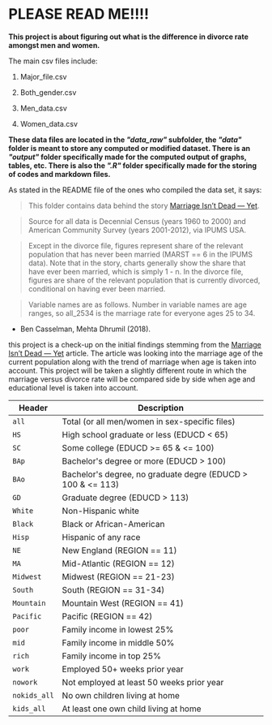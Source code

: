 # PLEASE READ ME!!!!

__This project is about figuring out what is the difference in divorce rate amongst men and women.__

The main csv files include:
 1. Major_file.csv

 2. Both_gender.csv

 3. Men_data.csv

 4. Women_data.csv
 
 __These data files are located in the *"data_raw"* subfolder, the _"data"_ folder is meant to store any computed or modified dataset. There is an *"output"* folder specifically made for the computed output of graphs, tables, etc.
 There is also the *".R"* folder specifically made for the storing of codes and markdown files.__

As stated in the README file of the ones who compiled the data set, it says:

> This folder contains data behind the story [Marriage Isn’t Dead — Yet](http://fivethirtyeight.com/features/marriage-isnt-dead-yet/).

> Source for all data is Decennial Census (years 1960 to 2000) and American Community Survey (years 2001-2012), via IPUMS USA.

> Except in the divorce file, figures represent share of the relevant population that has never been married (MARST == 6 in the IPUMS data). Note that in the story, charts generally show the share that have ever been married, which is simply 1 - n. In the divorce file, figures are share of the relevant population that is currently divorced, conditional on having ever been married.

> Variable names are as follows. Number in variable names are age ranges, so all_2534 is the marriage rate for everyone ages 25 to 34.

- Ben Casselman, Mehta Dhrumil (2018).

this project is a check-up on the initial findings stemming from the [Marriage Isn’t Dead — Yet](http://fivethirtyeight.com/features/marriage-isnt-dead-yet/) article. The article was looking into the marriage age of the current population along with the trend of marriage when age is taken into account. This project will be taken a slightly different route in which the marriage versus divorce rate will be compared side by side when age and educational level is taken into account.

Header | Description
---|---------
`all` | Total (or all men/women in sex-specific files)
`HS` | High school graduate or less (EDUCD < 65)
`SC` | Some college (EDUCD >= 65 & <= 100)
`BAp` | Bachelor's degree or more (EDUCD > 100)
`BAo` | Bachelor's degree, no graduate degre (EDUCD > 100 & <= 113)
`GD` | Graduate degree (EDUCD > 113)
`White` | Non-Hispanic white
`Black` | Black or African-American
`Hisp` | Hispanic of any race
`NE` | New England (REGION == 11)
`MA` | Mid-Atlantic (REGION == 12)
`Midwest` | Midwest (REGION == 21-23)
`South` | South (REGION == 31-34)
`Mountain` | Mountain West (REGION == 41)
`Pacific` | Pacific (REGION == 42)
`poor` | Family income in lowest 25%
`mid` | Family income in middle 50%
`rich` | Family income in top 25%
`work` | Employed 50+ weeks prior year
`nowork` | Not employed at least 50 weeks prior year
`nokids_all` | No own children living at home
`kids_all` | At least one own child living at home
